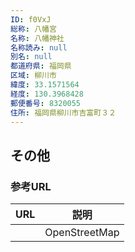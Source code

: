 ```yaml
---
ID: f0VxJ
総称: 八幡宮
名称: 八幡神社
名称読み: null
別名: null
都道府県: 福岡県
区域: 柳川市
緯度: 33.1571564
経度: 130.3968428
郵便番号: 8320055
住所: 福岡県柳川市吉富町３２
---
```


## その他

### 参考URL

| URL | 説明          |
| --- | ------------- |
|     | OpenStreetMap |
